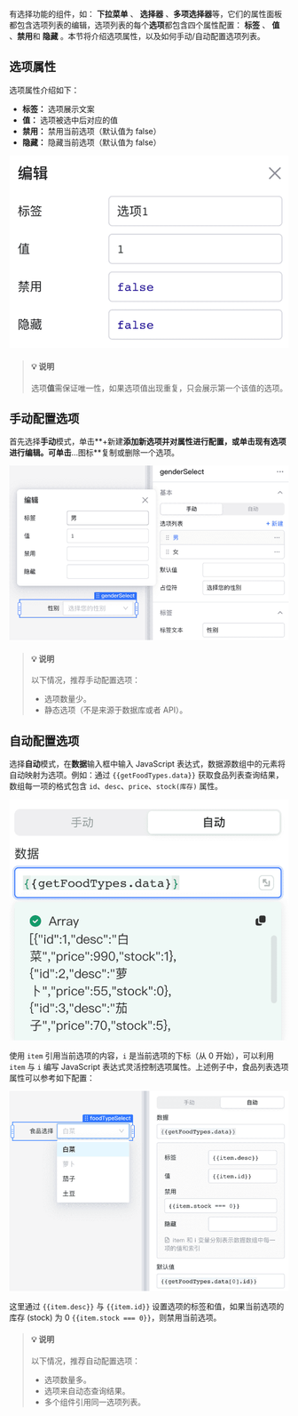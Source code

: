 有选择功能的组件，如： **下拉菜单** 、 **选择器** 、**多项选择器**等，它们的属性面板都包含选项列表的编辑，选项列表的每个**选项**都包含四个属性配置： **标签** 、 **值** 、**禁用**和 **隐藏** 。本节将介绍选项属性，以及如何手动/自动配置选项列表。

## 选项属性

选项属性介绍如下：

* **标签：** 选项展示文案
* **值：** 选项被选中后对应的值
* **禁用：** 禁用当前选项（默认值为 false）
* **隐藏：** 隐藏当前选项（默认值为 false）

![](../assets/optionproperty.png)

> #### 💡 说明
>
> 选项**值**需保证唯一性，如果选项值出现重复，只会展示第一个该值的选项。
>

## 手动配置选项

首先选择**手动**模式，单击**+新建**添加新选项并对属性进行配置，或单击现有选项进行编辑。可单击**…图标**复制或删除一个选项。

![](../assets/setbyhand.png)

> #### 💡 说明
>
> 以下情况，推荐手动配置选项：
>
> * 选项数量少。
> * 静态选项（不是来源于数据库或者 API）。
>

## 自动配置选项

选择**自动**模式，在**数据**输入框中输入 JavaScript 表达式，数据源数组中的元素将自动映射为选项。例如：通过 `{{getFoodTypes.data}}` 获取食品列表查询结果，数组每一项的格式包含 `id`、`desc`、`price`、`stock(库存)` 属性。

![](../assets/autoset.png)

使用 `item` 引用当前选项的内容，`i` 是当前选项的下标（从 0 开始），可以利用 `item` 与 `i`  编写 JavaScript 表达式灵活控制选项属性。上述例子中，食品列表选项属性可以参考如下配置：

![](../assets/autoset1.png)

这里通过 `{{item.desc}}` 与 `{{item.id}}` 设置选项的标签和值，如果当前选项的库存 (stock) 为 0 `{{item.stock === 0}}`，则禁用当前选项。

> #### 💡 说明
>
> 以下情况，推荐自动配置选项：
>
> * 选项数量多。
> * 选项来自动态查询结果。
> * 多个组件引用同一选项列表。
>